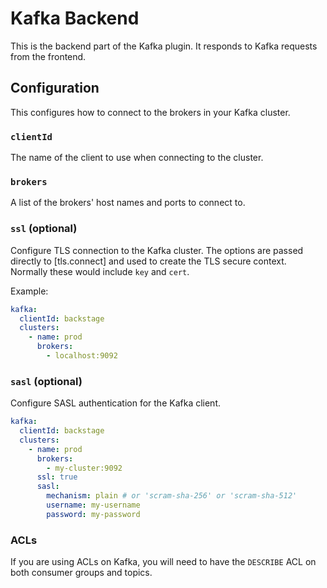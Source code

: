 # Kafka Backend

This is the backend part of the Kafka plugin. It responds to Kafka requests
from the frontend.

## Configuration

This configures how to connect to the brokers in your Kafka cluster.

### `clientId`

The name of the client to use when connecting to the cluster.

### `brokers`

A list of the brokers' host names and ports to connect to.

### `ssl` (optional)

Configure TLS connection to the Kafka cluster. The options are passed directly
to [tls.connect] and used to create the TLS secure context. Normally these
would include `key` and `cert`.

Example:

```yaml
kafka:
  clientId: backstage
  clusters:
    - name: prod
      brokers:
        - localhost:9092
```

### `sasl` (optional)

Configure SASL authentication for the Kafka client.

```yaml
kafka:
  clientId: backstage
  clusters:
    - name: prod
      brokers:
        - my-cluster:9092
      ssl: true
      sasl:
        mechanism: plain # or 'scram-sha-256' or 'scram-sha-512'
        username: my-username
        password: my-password
```

### ACLs

If you are using ACLs on Kafka, you will need to have the `DESCRIBE` ACL on both consumer groups and topics.
